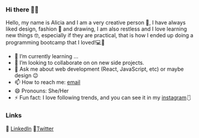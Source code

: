 ### Hi there 🙋‍♀️


Hello, my name is Alicia and I am a very creative person 🎨, I have always liked design, fashion 👘 and drawing, I am also restless and I love learning new things 🤓, especially if they are practical, that is how I ended up doing a programming bootcamp that I loved!💻💖



- 🌱 I’m currently learning ...
- 👯 I’m looking to collaborate on on new side projects.
- 💬 Ask me about web development (React, JavaScript, etc) or maybe design 😉
- 📫 How to reach me: [email](alicaapadron@gmail.com)
- 😄 Pronouns: She/Her
- ⚡ Fun fact: I love following trends, and you can see it in my [instagram](https://www.instagram.com/aliciaapadron/?utm_content=historias-amor-2020&utm_source=madridsecreto&utm_medium=post&utm_term=cta5)🩱



### Links


🦄 [LinkedIn](https://www.linkedin.com/in/aliciapadronpasquin/)
🦚[Twitter](https://twitter.com/aliciaapadronp)
